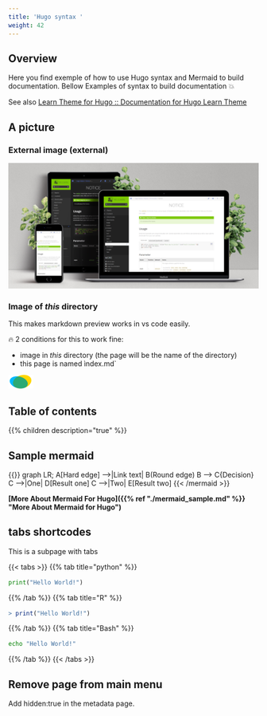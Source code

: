 ```yaml
---
title: 'Hugo syntax '
weight: 42
---
```


## Overview

Here you find exemple of how to use Hugo syntax and Mermaid to build documentation.
Bellow Examples of syntax to build documentation 💥

See also [Learn Theme for Hugo :: Documentation for Hugo Learn Theme](https://mcshelby.github.io/hugo-theme-relearn/)

## A picture

### External image (external)

![alt text for the logo](https://github.com/McShelby/hugo-theme-relearn/raw/main/images/hero.png)

### Image of *this* directory

This makes markdown preview works in vs code easily.

🔥 2 conditions for this to work fine:

- image in *this* directory (the page will be the name of the directory)
- this page is named ìndex.md`

![alt text for the logo](logo-overgreen.png)

## Table of contents


{{% children description="true" %}}

##  Sample mermaid

{{<mermaid align="left">}}
graph LR;
    A[Hard edge] -->|Link text| B(Round edge)
    B --> C{Decision}
    C -->|One| D[Result one]
    C -->|Two| E[Result two]
{{< /mermaid >}}

**[More About Mermaid For Hugo]({{% ref "./mermaid_sample.md" %}} "More About Mermaid for Hugo")**

## tabs shortcodes

This is a subpage with tabs

{{< tabs >}}
{{% tab title="python" %}}
```python
print("Hello World!")
```
{{% /tab %}}
{{% tab title="R" %}}
```R
> print("Hello World!")
```
{{% /tab %}}
{{% tab title="Bash" %}}
```Bash
echo "Hello World!"
```
{{% /tab %}}
{{< /tabs >}}

## Remove page from main menu

Add hidden:true in the metadata page.
